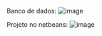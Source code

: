 Banco de dados:
![image](https://github.com/raianecj/ltpoo-java/assets/39846447/ac103959-cfd1-405a-8cd0-3ab2542b61a7)

Projeto no netbeans:
![image](https://github.com/raianecj/ltpoo-java/assets/39846447/28d2df12-bc32-45cb-8a9f-8021c5d3e4b0)

